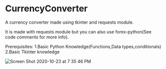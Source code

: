 # CurrencyConverter
A currency converter made using tkinter and requests module.

It is made with requests module but you can also use forex-python(See code comments for more info).

Prerequisites:
1.Basic Python Knowledge(Functions,Data types,conditionals)
2.Basic Tkinter knowledge

![Screen Shot 2020-10-23 at 7 35 46 PM](https://user-images.githubusercontent.com/70806988/97013968-57930600-1567-11eb-9f6f-bd50e383f09c.png)
